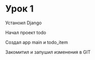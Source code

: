 # Урок 1
Устаноил Django

Начал проект todo

Создал app main и todo_item

Закомитил и запушил изменения в GIT